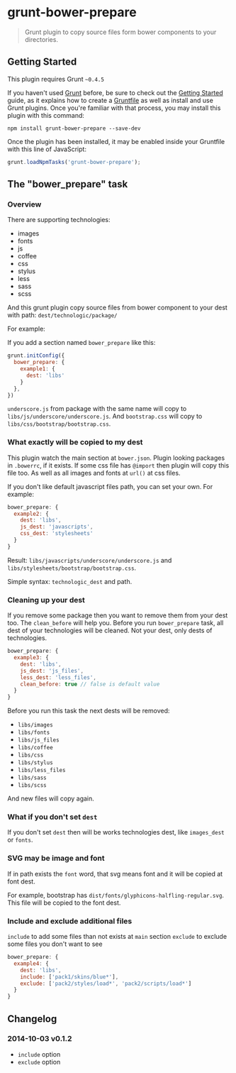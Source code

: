 # grunt-bower-prepare

> Grunt plugin to copy source files form bower components to your directories.

## Getting Started
This plugin requires Grunt `~0.4.5`

If you haven't used [Grunt](http://gruntjs.com/) before, be sure to check out the [Getting Started](http://gruntjs.com/getting-started) guide, as it explains how to create a [Gruntfile](http://gruntjs.com/sample-gruntfile) as well as install and use Grunt plugins. Once you're familiar with that process, you may install this plugin with this command:

```shell
npm install grunt-bower-prepare --save-dev
```

Once the plugin has been installed, it may be enabled inside your Gruntfile with this line of JavaScript:

```js
grunt.loadNpmTasks('grunt-bower-prepare');
```

## The "bower_prepare" task

### Overview

There are supporting technologies:
* images
* fonts
* js
* coffee
* css
* stylus
* less
* sass
* scss

And this grunt plugin copy source files from bower component to your dest with path:
`dest/technologic/package/`

For example:

If you add a section named `bower_prepare` like this:

```js
grunt.initConfig({
  bower_prepare: {
    example1: {
      dest: 'libs'
    }
  },
})
```

`underscore.js` from package with the same name will copy to `libs/js/underscore/underscore.js`.
And `bootstrap.css` will copy to `libs/css/bootstrap/bootstrap.css`.

### What exactly will be copied to my dest

This plugin watch the main section at `bower.json`. Plugin looking packages in `.bowerrc`, if it exists.
If some css file has `@import` then plugin will copy this file too. As well as all images and fonts at `url()` at css files.

If you don't like default javascript files path, you can set your own. For example:

```js
bower_prepare: {
  example2: {
    dest: 'libs',
    js_dest: 'javascripts',
    css_dest: 'stylesheets'
  }
}
```

Result: `libs/javascripts/underscore/underscore.js` and `libs/stylesheets/bootstrap/bootstrap.css`.

Simple syntax: `technologic_dest` and path.

### Cleaning up your dest

If you remove some package then you want to remove them from your dest too. The `clean_before` will help you.
Before you run `bower_prepare` task, all dest of your technologies will be cleaned.
Not your dest, only dests of technologies.

```js
bower_prepare: {
  example3: {
    dest: 'libs',
    js_dest: 'js_files',
    less_dest: 'less_files',
    clean_before: true // false is default value
  }
}
```

Before you run this task the next dests will be removed:

* `libs/images`
* `libs/fonts`
* `libs/js_files`
* `libs/coffee`
* `libs/css`
* `libs/stylus`
* `libs/less_files`
* `libs/sass`
* `libs/scss`

And new files will copy again.

### What if you don't set `dest`

If you don't set `dest` then will be works technologies dest, like `images_dest` or `fonts`.

### SVG may be image and font

If in path exists the `font` word, that svg means font and it will be copied at font dest.

For example, bootstrap has `dist/fonts/glyphicons-halfling-regular.svg`. This file will be copied to the font dest.

### Include and exclude additional files

`include` to add some files than not exists at `main` section
`exclude` to exclude some files you don't want to see

```js
bower_prepare: {
  example4: {
    dest: 'libs',
    include: ['pack1/skins/blue*'],
    exclude: ['pack2/styles/load*', 'pack2/scripts/load*']
  }
}
```

## Changelog

### 2014-10-03 v0.1.2

* `include` option
* `exclude` option

